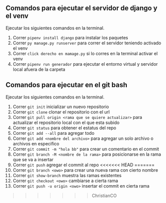 ## Comandos para ejecutar el servidor de django y el venv
Ejecutar los siguientes comandos en la terminal.

1. Correr `pipenv install django` para instalar los paquetes 
2. Correr `py manage.py runserver` para correr el servidor teniendo activado el venv
3. Correr `click derecho en mamage.py` si lo corres en la terminal activar el venv 
4. Correr `pipenv run generador` para ejecutar el entorno virtual y servidor local afuera de la carpeta 

## Comandos para ejecutar en el git bash
Ejecutar los siguientes comandos en la terminal.

1. Correr `git init` inicializar un nuevo repositorio 
2. Correr `git clone` clonar el repositorio con el url
3. Correr `git pull origin <rama que se quiere actualizar>` para actualizar el repositorio local con el que esta subido 
4. Correr `git status` para obtener el estatus del repo
5. Correr `git add --all` para agregar todo
6. Correr `git add <nombre del archivo>` para agregar un solo archivo o archivos en especifico
7. Correr `git commit -m "hola bb"` para crear un comentario en el commit 
8. Correr `git branch -M <nombre de la rama>` para posicionarse en la rama que se va a insertar
9. Correr `git push` agregar el commit al repo
<<<<<<< HEAD
=======
10. Correr `git branch <owo>` para crear una nueva rama con cierto nombre 
11. Correr `git show-branch` muestra las ramas existentes
12. Correr `git checkout <owo>` cambiarse a cierta rama 
13. Correr `git push -u origin <owo>` insertar el commit en cierta rama
>>>>>>> ChristianCO
